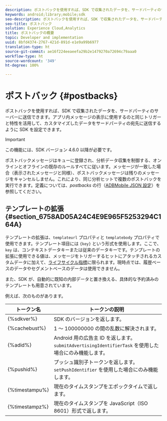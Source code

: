 ```yaml
---
description: ポストバックを使用すれば、SDK で収集されたデータを、サードパーティのサーバーに送信できます。アプリ内メッセージの表示に使用するのと同じトリガーと特性を活用して、カスタマイズしたデータをサードパーティの宛先に送信するように SDK を設定できます。
keywords: android;library;mobile;sdk
seo-description: ポストバックを使用すれば、SDK で収集されたデータを、サードパーティのサーバーに送信できます。アプリ内メッセージの表示に使用するのと同じトリガーと特性を活用して、カスタマイズしたデータをサードパーティの宛先に送信するように SDK を設定できます。
seo-title: ポストバック
solution: Experience Cloud,Analytics
title: ポストバックの概要
topic: Developer and implementation
uuid: 8bfd4374-2767-421d-891d-e1e9a99b6977
translation-type: ht
source-git-commit: ae16f224eeaeefa29b2e1479270a72694c79aaa0
workflow-type: ht
source-wordcount: '349'
ht-degree: 100%

---
```



# ポストバック {#postbacks}

ポストバックを使用すれば、SDK で収集されたデータを、サードパーティのサーバーに送信できます。アプリ内メッセージの表示に使用するのと同じトリガーと特性を活用して、カスタマイズしたデータをサードパーティの宛先に送信するように SDK を設定できます。

>[!IMPORTANT]
>
>この機能には、SDK バージョン 4.6.0 以降が必要です。

ポストバックメッセージはキューに登録され、分析データ収集を制御する、オンラインとオフラインの既存のルールすべてに従います。メッセージが一致した場合（表示されたメッセージと同様）、ポストバックメッセージは残りのメッセージをキャンセルしません。これにより、同じ分析ヒットで複数のポストバックを実行できます。定義については、*postbacks* の行（[ADBMobile JSON 設定](/help/android/configuration/json-config/json-config.md)）を参照してください。

## テンプレートの拡張 {#section_6758AD05A24C4E9E965F5253294C164A}

テンプレートの拡張は、`templateurl` プロパティと `templatebody` プロパティで使用できます。テンプレート項目には `{key}` という形式を使用します。ここで、`key` は、コンテキストデータキーまたは従来のデータキーです。テンプレートの拡張に使用できる値は、メッセージをトリガーするヒットにアタッチされるカスタムデータに加えて、[ライフサイクル指標](/help/android/metrics.md)に限られます。現時点では、履歴ベースのデータやセグメントベースのデータは使用できません。

また、SDK が、自動的に既知の内部データと置き換える、具体的な予約済みのテンプレートも用意されています。

例えば、次のものがあります。

| トークン名 | トークンの説明 |
|--- |--- |
| {%sdkver%} | SDK のバージョンを返します。 |
| {%cachebust%} | 1 ～ 100000000 の間の乱数に解決されます。 |
| {%adid%} | Android 用の広告主 ID を返します。`submitAdvertisingIdentifierTask` を使用した場合にのみ機能します。 |
| {%pushid%} | プッシュ識別子トークンを返します。`setPushIdentifier` を使用した場合にのみ機能します。 |
| {%timestampu%} | 現在のタイムスタンプをエポックタイムで返します。 |
| {%timestampz%} | 現在のタイムスタンプを JavaScript（ISO 8601）形式で返します。 |